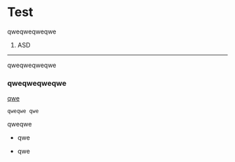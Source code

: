 Test
========================

qweqweqweqwe

1) ASD
----------------------------------

qweqweqweqwe

### qweqweqweqwe
[qwe][1]

	qweqwe qwe 

qweqwe

  * qwe

  * qwe

[1]:  http://qwe.qwe